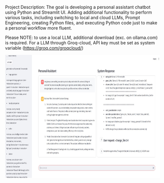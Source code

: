 Project Description: The goal is developing a personal assistant chatbot using Python and Streamlit UI. Adding additional functionality to perform various tasks, including switching to local and cloud LLMs, Prompt Engineering, creating Python files, and executing Python code just to make a personal workflow more fluent.

Please NOTE: to use a local LLM, additional download (exc. on ollama.com) is required. For a LLM through Groq-cloud, API key must be set as system variable (https://groq.com/groqcloud/)

<img src="personal_assistant_1.jpg" style="width:700px;height:400px;">
